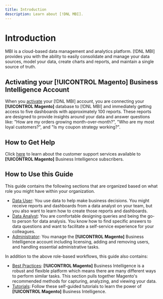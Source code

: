 ```yaml
---
title: Introduction
description: Learn about [!DNL MBI].
---
```

# Introduction

MBI is a cloud-based data management and analytics platform. [!DNL MBI] provides you with the ability to easily consolidate and manage your data sources, model your data, create charts and reports, and maintain a single source of truth.

## Activating your **[!UICONTROL Magento]** Business Intelligence Account

When you [activate](../getting-started/onpremise-activation.md) your [!DNL MBI] account, you are connecting your **[!UICONTROL Magento]** database to [!DNL MBI] and immediately getting access to five dashboards with approximately 100 reports. These reports are designed to provide insights around your data and answer questions like: "How are my orders growing month-over-month?", "Who are my most loyal customers?", and "Is my coupon strategy working?".

## How to Get Help

Click [here](../getting-started/support.md) to learn about the customer support services available to **[!UICONTROL Magento]** Business Intelligence subscribers.

## How to Use this Guide

This guide contains the following sections that are organized based on what role you might have within your organization.

-  [Data User](../data-user.md): You use data to help make business decisions. You might receive reports and dashboards from a data analyst on your team, but you also want to learn how to create those reports and dashboards.
-  [Data Analyst](../data-analyst.md): You are comfortable designing queries and being the go-to person for data analysis. You know how to find specific answers to data questions and want to facilitate a self-service experience for your colleagues.
-  [Administrator](../administrator.md): You manage the **[!UICONTROL Magento]** Business Intelligence account including licensing, adding and removing users, and handling essential administrative tasks.

In addition to the above role-based workflows, this guide also contains:

-  [Best Practices](../best-practices.md): **[!UICONTROL Magento]** Business Intelligence is a robust and flexible platform which means there are many different ways to perform similar tasks. This section pulls together Magento's recommended methods for capturing, analyzing, and viewing your data.
-  [Tutorials](../tutorials.md): Follow these self-guided tutorials to learn the power of **[!UICONTROL Magento]** Business Intelligence.
